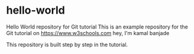 # hello-world
Hello World repository for Git tutorial
This is an example repository for the Git tutorial on https://www.w3schools.com
hey, I'm kamal banjade

This repository is built step by step in the tutorial.

